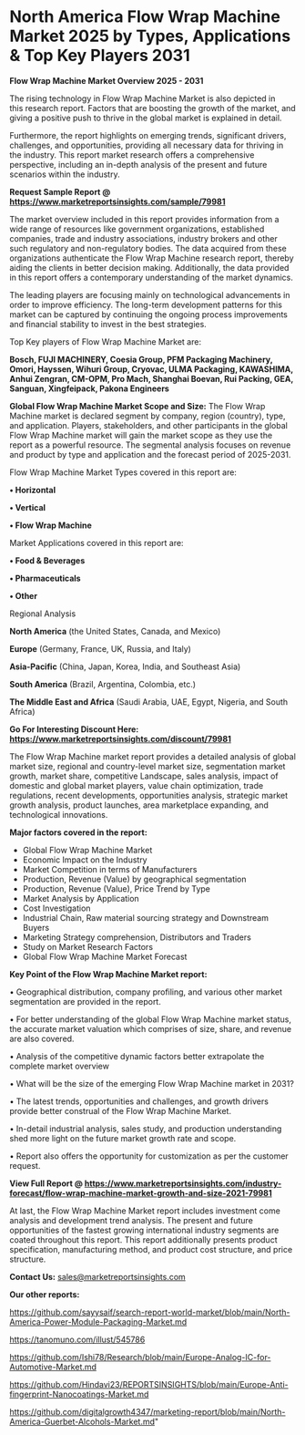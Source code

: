 # North America Flow Wrap Machine Market 2025 by Types, Applications & Top Key Players 2031

<Strong> Flow Wrap Machine Market Overview 2025 - 2031</strong>

The rising technology in Flow Wrap Machine Market is also depicted in this research report. Factors that are boosting the growth of the market, and giving a positive push to thrive in the global market is explained in detail.

Furthermore, the report highlights on emerging trends, significant drivers, challenges, and opportunities, providing all necessary data for thriving in the industry. This report market research offers a comprehensive perspective, including an in-depth analysis of the present and future scenarios within the industry.

<strong>Request Sample Report @ <a href=https://www.marketreportsinsights.com/sample/79981>https://www.marketreportsinsights.com/sample/79981</a></strong>

The market overview included in this report provides information from a wide range of resources like government organizations, established companies, trade and industry associations, industry brokers and other such regulatory and non-regulatory bodies. The data acquired from these organizations authenticate the Flow Wrap Machine research report, thereby aiding the clients in better decision making. Additionally, the data provided in this report offers a contemporary understanding of the market dynamics.

The leading players are focusing mainly on technological advancements in order to improve efficiency. The long-term development patterns for this market can be captured by continuing the ongoing process improvements and financial stability to invest in the best strategies.

Top Key players of Flow Wrap Machine Market are:

<strong>Bosch, FUJI MACHINERY, Coesia Group, PFM Packaging Machinery, Omori, Hayssen, Wihuri Group, Cryovac, ULMA Packaging, KAWASHIMA, Anhui Zengran, CM-OPM, Pro Mach, Shanghai Boevan, Rui Packing, GEA, Sanguan, Xingfeipack, Pakona Engineers</strong>

<strong><b>Global Flow Wrap Machine Market Scope and Size:</b></strong>
The Flow Wrap Machine market is declared segment by company, region (country), type, and application. Players, stakeholders, and other participants in the global Flow Wrap Machine market will gain the market scope as they use the report as a powerful resource. The segmental analysis focuses on revenue and product by type and application and the forecast period of 2025-2031.

Flow Wrap Machine Market Types covered in this report are:

<strong>• Horizontal

• Vertical

• Flow Wrap Machine</strong>

Market Applications covered in this report are:

<strong>• Food & Beverages

• Pharmaceuticals

• Other</strong> 

Regional Analysis

<strong>North America</strong> (the United States, Canada, and Mexico)

<strong>Europe</strong> (Germany, France, UK, Russia, and Italy)

<strong>Asia-Pacific</strong> (China, Japan, Korea, India, and Southeast Asia)

<strong>South America</strong> (Brazil, Argentina, Colombia, etc.)

<strong>The Middle East and Africa</strong> (Saudi Arabia, UAE, Egypt, Nigeria, and South Africa)

<strong>Go For Interesting Discount Here: <a href=https://www.marketreportsinsights.com/discount/79981>https://www.marketreportsinsights.com/discount/79981</a></strong>

The Flow Wrap Machine market report provides a detailed analysis of global market size, regional and country-level market size, segmentation market growth, market share, competitive Landscape, sales analysis, impact of domestic and global market players, value chain optimization, trade regulations, recent developments, opportunities analysis, strategic market growth analysis, product launches, area marketplace expanding, and technological innovations.

<strong><b>Major factors covered in the report:</b></strong>
<ul>
  <li>Global Flow Wrap Machine Market </li>
  <li>Economic Impact on the Industry</li>
  <li>Market Competition in terms of Manufacturers</li>
  <li>Production, Revenue (Value) by geographical segmentation</li>
  <li>Production, Revenue (Value), Price Trend by Type</li>
  <li>Market Analysis by Application</li>
  <li>Cost Investigation</li>
  <li>Industrial Chain, Raw material sourcing strategy and Downstream Buyers</li>
  <li>Marketing Strategy comprehension, Distributors and Traders</li>
  <li>Study on Market Research Factors</li>
  <li>Global Flow Wrap Machine Market Forecast</li>
</ul>

<strong><b>Key Point of the Flow Wrap Machine Market report:</b></strong>

• Geographical distribution, company profiling, and various other market segmentation are provided in the report.

• For better understanding of the global Flow Wrap Machine market status, the accurate market valuation which comprises of size, share, and revenue are also covered.

• Analysis of the competitive dynamic factors better extrapolate the complete market overview

• What will be the size of the emerging Flow Wrap Machine market in 2031?

• The latest trends, opportunities and challenges, and growth drivers provide better construal of the Flow Wrap Machine Market.

• In-detail industrial analysis, sales study, and production understanding shed more light on the future market growth rate and scope.

• Report also offers the opportunity for customization as per the customer request.

<strong><b>View Full Report @ <a href=https://www.marketreportsinsights.com/industry-forecast/flow-wrap-machine-market-growth-and-size-2021-79981>https://www.marketreportsinsights.com/industry-forecast/flow-wrap-machine-market-growth-and-size-2021-79981</a></b></strong>


At last, the Flow Wrap Machine Market report includes investment come analysis and development trend analysis. The present and future opportunities of the fastest growing international industry segments are coated throughout this report. This report additionally presents product specification, manufacturing method, and product cost structure, and price structure.

<strong>Contact Us:</strong>
sales@marketreportsinsights.com

<strong>Our other reports:</strong>

<a href=https://github.com/sayysaif/search-report-world-market/blob/main/North-America-Power-Module-Packaging-Market.md>https://github.com/sayysaif/search-report-world-market/blob/main/North-America-Power-Module-Packaging-Market.md</a>

<a href=https://tanomuno.com/illust/545786>https://tanomuno.com/illust/545786</a>

<a href=https://github.com/Ishi78/Research/blob/main/Europe-Analog-IC-for-Automotive-Market.md>https://github.com/Ishi78/Research/blob/main/Europe-Analog-IC-for-Automotive-Market.md</a>

<a href=https://github.com/Hindavi23/REPORTSINSIGHTS/blob/main/Europe-Anti-fingerprint-Nanocoatings-Market.md>https://github.com/Hindavi23/REPORTSINSIGHTS/blob/main/Europe-Anti-fingerprint-Nanocoatings-Market.md</a>

<a href=https://github.com/digitalgrowth4347/marketing-report/blob/main/North-America-Guerbet-Alcohols-Market.md>https://github.com/digitalgrowth4347/marketing-report/blob/main/North-America-Guerbet-Alcohols-Market.md</a>"
